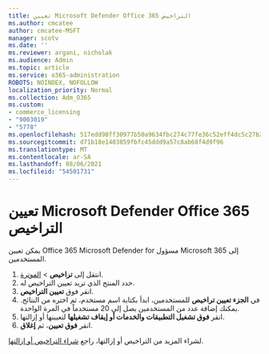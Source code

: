 ```yaml
---
title: تعيين Microsoft Defender Office 365 التراخيص
ms.author: cmcatee
author: cmcatee-MSFT
manager: scotv
ms.date: ''
ms.reviewer: argani, nicholak
ms.audience: Admin
ms.topic: article
ms.service: o365-administration
ROBOTS: NOINDEX, NOFOLLOW
localization_priority: Normal
ms.collection: Adm_O365
ms.custom:
- commerce_licensing
- "9003019"
- "5778"
ms.openlocfilehash: 517edd98ff30977b50a9634fbc274c77fe36c52eff4dc5c27b24e1d57dc7cc8e
ms.sourcegitcommit: d71b18e1403859fbfc45ddd9a57c8ab68f4d9f96
ms.translationtype: MT
ms.contentlocale: ar-SA
ms.lasthandoff: 08/06/2021
ms.locfileid: "54501731"
---
```

# <a name="assign-microsoft-defender-for-office-365-licenses"></a>تعيين Microsoft Defender Office 365 التراخيص

يمكن تعيين Office 365 Microsoft Defender for مسؤول Microsoft 365 إلى المستخدمين.

1. انتقل إلى **تراخيص**  >  [الفوترة](https://go.microsoft.com/fwlink/p/?linkid=842264).
2. حدد المنتج الذي تريد تعيين التراخيص له.
3. انقر فوق **تعيين التراخيص**.
4. في **الجزء تعيين تراخيص**  للمستخدمين، ابدأ بكتابة اسم مستخدم، ثم اختره من النتائج. يمكنك إضافة عدد من المستخدمين يصل إلى 20 مستخدماً في المرة الواحدة.
5. انقر **فوق تشغيل التطبيقات والخدمات أو إيقاف تشغيلها**  لتعيينها أو إزالتها.
6. انقر **فوق تعيين**، ثم  **إغلاق**.

لشراء المزيد من التراخيص أو إزالتها، راجع [شراء التراخيص أو إزالتها](/microsoft-365/commerce/licenses/buy-licenses#buy-or-remove-licenses-for-your-business-subscription).